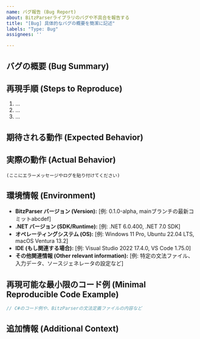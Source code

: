 ```yaml
---
name: バグ報告 (Bug Report)
about: BitzParserライブラリのバグや不具合を報告する
title: "[Bug] 具体的なバグの概要を簡潔に記述"
labels: "Type: Bug"
assignees: ''

---
```


## バグの概要 (Bug Summary)
<!-- バグの内容を明確かつ簡潔に説明してください。 -->
<!-- (Please provide a clear and concise description of what the bug is.) -->

## 再現手順 (Steps to Reproduce)
<!-- バグを再現するための具体的な手順をステップバイステップで記述してください。 -->
<!-- (Please provide a step-by-step description of how to reproduce the behavior.) -->
1. ...
2. ...
3. ...

## 期待される動作 (Expected Behavior)
<!-- 本来であれば、どのような動作になることを期待していましたか？ -->
<!-- (What was the expected behavior?) -->

## 実際の動作 (Actual Behavior)
<!-- 実際にどのような動作が発生しましたか？ エラーメッセージ、スタックトレース、ログなどがあれば、できるだけ詳細に記述してください。 -->
<!-- (What actually happened? Please include any error messages, stack traces, or logs if applicable.) -->
```text
(ここにエラーメッセージやログを貼り付けてください)
```

## 環境情報 (Environment)
<!-- バグが発生した環境について、分かる範囲で記述してください。 -->
<!-- (Please describe the environment in which the bug occurred, as much as you know.) -->
- **BitzParser バージョン (Version):** [例: 0.1.0-alpha, mainブランチの最新コミットabcdef]
- **.NET バージョン (SDK/Runtime):** [例: .NET 6.0.400, .NET 7.0 SDK]
- **オペレーティングシステム (OS):** [例: Windows 11 Pro, Ubuntu 22.04 LTS, macOS Ventura 13.2]
- **IDE (もし関連する場合):** [例: Visual Studio 2022 17.4.0, VS Code 1.75.0]
- **その他関連情報 (Other relevant information):** [例: 特定の文法ファイル、入力データ、ソースジェネレータの設定など]

## 再現可能な最小限のコード例 (Minimal Reproducible Code Example)
<!-- もし可能であれば、バグを再現できる最小限のコードスニペットや文法定義をここに記述してください。 -->
<!-- (If possible, please provide a minimal code snippet or grammar definition that reproduces the bug.) -->
```csharp
// C#のコード例や、BitzParserの文法定義ファイルの内容など
```

## 追加情報 (Additional Context)
<!-- その他、バグの理解や解決に役立つと思われる情報があれば記述してください。 -->
<!-- (Add any other context about the problem here.) -->
